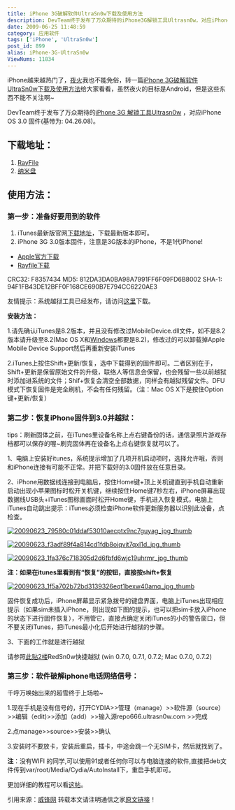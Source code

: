 ```yaml
---
title: iPhone 3G破解软件UltraSn0w下载及使用方法
description: DevTeam终于发布了万众期待的iPhone3G解锁工具Ultrasn0w，对应iPhoneOS3.0固件(基带为:04.26.08)。
date: 2009-06-25 11:48:59
category: 应用软件
tags: ['iPhone', 'UltraSn0w']
post_id: 899
alias: iPhone-3G-UltraSn0w
ViewNums: 11834
---
```


iPhone越来越热门了，[夜火](http://www.15897.com/)我也不能免俗，转一篇[iPhone 3G破解软件UltraSn0w下载及使用方法](/blog/iphone-3g-ultrasn0w)给大家看看，虽然夜火的目标是Android，但是这些东西不能不关注啊~

DevTeam终于发布了万众期待的[iPhone 3G 解锁工具Ultrasn0w](/blog/iphone-3g-ultrasn0w) ，对应iPhone OS 3.0 固件(基带为: 04.26.08)。

## 下载地址：

1. [RayFile](http://www.rayfile.com/files/467548dc-606e-11de-b15c-0014221b798a/)
2. [纳米盘](http://d.namipan.com/d/3a0eab02ff0fb4fd82a12dd33f0982f72c9ec340d21d0000)

## 使用方法：

### 第一步：准备好要用到的软件

1. iTunes最新版官网[下载地址](http://www.apple.com.cn/itunes/download/)，下载最新版本即可。
2. iPhone 3G 3.0版本固件，注意是3G版本的iPhone，不是1代iPhone!

* [Apple官方下载](http://appldnld.apple.com.edgesuite.net/content.info.apple.com/iPhone/061-6578.20090617.VfgtU/iPhone1%2C2_3.0_7A341_Restore.ipsw)
* [Rayfile下载](http://www.rayfile.com/files/9d4bfedc-5ecf-11de-bd45-0019d11a795f/)

CRC32: F8357434
MD5: 812DA3DA0BA98A7991FF6F09FD6B8002
SHA-1: 94F1FB43DE12BFF0F168CE690B7E794CC6220AE3

友情提示：系统越狱工具已经发布，请访问[这里](http://www.weiphone.com/thread-393359-1-2.html)下载。

**安装方法：**

1.请先确认iTunes是8.2版本，并且没有修改过MobileDevice.dll文件，如不是8.2版本请升级至8.2(Mac OS X和[Windows](/blog/deepin-litexp-windows-xp-sp3-v62)都要是8.2)，修改过的可以卸载掉Apple Mobile Device Support然后再重新安装iTunes

2.iTunes上按住Shift+更新/恢复，选中下载得到的固件即可。二者区别在于，Shift+更新是保留原始文件的升级，联络人等信息会保留，也会残留一些以前越狱时添加进系统的文件；Shif+恢复会清空全部数据，同样会有越狱残留文件。DFU模式下恢复固件是完全刷机，不会有任何残留。（注：Mac OS X下是按住Option键+更新/恢复）

### 第二步：恢复iPhone固件到3.0并越狱：

tips：刷新固体之前，在iTunes里设备名称上点右键备份的话，通信录照片游戏存档都可以保存的喔~刷完固体再在设备名上点右键恢复就可以了。

1、电脑上安装好itunes，系统提示增加了几项开机启动项时，选择允许哦，否则和iPhone连接有可能不正常。并把下载好的3.0固件放在任意目录。

2、iPhone用数据线连接到电脑后，按住Home键+顶上关机键直到手机自动重新启动出现小苹果图标时松开关机键，继续按住Home键7秒左右，iPhone屏幕出现数据线USB头+iTunes图标画面时松开Home键，手机进入恢复模式，电脑上iTunes自动跳出提示：iTunes必须检查iPhone软件更新服务器以识别此设备，点检查。

[![20090623_79580c01ddaf53010aecptx9nc7guyag_jpg_thumb](http://www.telefans.com/wp-content/uploads/2009/06/20090623_79580c01ddaf53010aecptx9nc7guyag_jpg_thumb.jpg "20090623_79580c01ddaf53010aecptx9nc7guyag_jpg_thumb")](/blog/iphone-3g-ultrasn0w)

[![20090623_f3adf89f4a814cd1fdb8ojqvjt7qxl1d_jpg_thumb](http://www.telefans.com/wp-content/uploads/2009/06/20090623_f3adf89f4a814cd1fdb8ojqvjt7qxl1d_jpg_thumb.jpg "20090623_f3adf89f4a814cd1fdb8ojqvjt7qxl1d_jpg_thumb")](/blog/iphone-3g-ultrasn0w)

[![20090623_1fa376c718305d2d6fbfd6wjc19uhrmr_jpg_thumb](http://www.telefans.com/wp-content/uploads/2009/06/20090623_1fa376c718305d2d6fbfd6wjc19uhrmr_jpg_thumb.jpg "20090623_1fa376c718305d2d6fbfd6wjc19uhrmr_jpg_thumb")](/blog/iphone-3g-ultrasn0w)

**注：如果在itunes里看到有“恢复”的按钮，直接按shift+恢复**

[![20090623_1f5a702b72bd3139326eqt1bexw40amq_jpg_thumb](http://www.telefans.com/wp-content/uploads/2009/06/20090623_1f5a702b72bd3139326eqt1bexw40amq_jpg_thumb.jpg "20090623_1f5a702b72bd3139326eqt1bexw40amq_jpg_thumb")](/blog/iphone-3g-ultrasn0w)

固件恢复成功后，iPhone屏幕显示紧急拨号的键盘界面，电脑上iTunes出现相应提示（如果sim未插入iPhone，则出现如下图的提示，也可以把sim卡放入iPhone的状态下进行固件恢复），不用管它，直接点确定关闭iTunes的小的警告窗口，但不要关闭iTunes，把iTunes最小化后开始进行越狱的步骤。

3、下面的工作就是进行越狱

请参照[此贴2楼](http://www.weiphone.com/thread-393359-1-2.html)RedSn0w快捷越狱 (win 0.7.0, 0.7.1, 0.7.2; Mac 0.7.0, 0.7.2)

### 第三步：软件破解iphone电话网络信号：

千呼万唤始出来的超雪终于上场啦~

1.现在手机是没有信号的，打开CYDIA>>管理（manage）>>软件源（source）>>编辑（edit)>>添加（add）>>输入源repo666.ultrasn0w.com >>完成

2.点manage>>source>>安装>>确认

3.安装时不要放卡，安装后重启，插卡，中途会跳一个无SIM卡，然后就找到了。

**注**：没有WIFI 的同学,可以使用91或者任何你可以与电脑连接的软件,直接把deb文件传到var/root/Media/Cydia/AutoInstall下，重启手机即可。

更加详细的教程可以看[这帖](http://www.weiphone.com/thread-401812-1-1.html)。

引用来源：[威锋网](http://www.weiphone.com/thread-401812-1-1.html)
转载本文请注明通信之家[原文链接](http://www.telefans.com/2009/06/ultrasn0w-use-and-download.html)！

